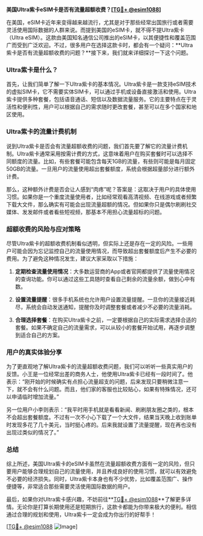**美国Ultra紫卡eSIM卡是否有流量超额收费？[[TG💪+ @esim1088](https://t.me/s/esim1088)]**

在美国，eSIM卡近年来变得越来越流行，尤其是对于那些经常出国旅行或者需要灵活使用国际数据的人群来说。而提到美国的eSIM卡，就不得不提Ultra紫卡（Ultra eSIM）。这款由美国知名通信公司推出的eSIM卡，以其便捷性和覆盖范围广而受到广泛欢迎。不过，很多用户在选择这款卡时，都会有一个疑问：**Ultra紫卡是否有流量超额收费的问题？**接下来，我们就来详细探讨一下这个问题。

### Ultra紫卡是什么？

首先，让我们简单了解一下Ultra紫卡的基本情况。Ultra紫卡是一款支持eSIM技术的虚拟SIM卡，它不需要实体SIM卡，可以通过手机或设备直接激活和使用。Ultra紫卡提供多种套餐，包括语音通话、短信以及数据流量服务。它的主要特点在于灵活性和便利性，用户可以根据自己的需求随时更改套餐，甚至可以在多个国家和地区使用。

### Ultra紫卡的流量计费机制

说到Ultra紫卡是否会有流量超额收费的问题，我们首先要了解它的流量计费机制。Ultra紫卡通常采用按需计费的方式，这意味着用户在购买套餐时可以选择不同额度的流量。比如，有些套餐可能包含每天1GB的流量，有些则可能是每月固定50GB的流量。一旦用户的流量使用超出套餐额度，系统会根据超量部分进行额外计费。

那么，这种额外计费是否会让人感到“肉疼”呢？答案是：这取决于用户的具体使用习惯。如果你是一个重度流量使用者，比如经常观看高清视频、在线游戏或者频繁下载大文件，那么确实有可能会出现流量超额的情况。但如果你只是偶尔刷刷社交媒体、发发邮件或者看些短视频，那基本不用担心流量超标的问题。

### 超额收费的风险与应对策略

尽管Ultra紫卡的超额收费机制看似透明，但实际上还是存在一定的风险。一些用户可能会因为忘记监控自己的流量使用情况，而导致超出套餐额度后产生不必要的费用。为了避免这种情况发生，建议大家采取以下措施：

1. **定期检查流量使用情况**：大多数运营商的App或者官网都提供了流量使用情况的查询功能。你可以通过这些工具随时查看自己剩余的流量余额，做到心中有数。
   
2. **设置流量提醒**：很多手机系统也允许用户设置流量提醒。一旦你的流量接近耗尽，系统会自动发送通知，提醒你及时调整套餐或者减少不必要的流量消耗。

3. **合理选择套餐**：在购买Ultra紫卡之前，一定要根据自己的实际需求选择合适的套餐。如果不确定自己的流量需求，可以从较小的套餐开始试用，再逐步调整到适合自己的方案。

### 用户的真实体验分享

为了更直观地了解Ultra紫卡的流量超额收费问题，我们可以听听一些真实用户的反馈。小王是一位经常出差的商务人士，他使用Ultra紫卡已经有一段时间了。他表示：“刚开始的时候确实有点担心流量超支的问题，后来发现只要稍微注意一下，就不会有什么问题。而且，他们家的客服也比较贴心，如果有特殊情况，还可以申请临时增加流量。”

另一位用户小李则表示：“我平时用手机就是看看新闻、刷刷朋友圈之类的，根本不会超出套餐额度。不过有一次不小心下载了一个大文件，结果当天晚上收到账单时发现多花了几十美元，当时挺心疼的。后来我就设置了流量提醒，现在再也没有出现过类似的情况了。”

### 总结

综上所述，美国Ultra紫卡的eSIM卡虽然在流量超额收费方面有一定的风险，但只要用户能够合理规划自己的流量使用，并且养成良好的使用习惯，就可以有效避免不必要的经济损失。同时，Ultra紫卡本身也有不少优势，比如覆盖范围广、操作便捷等，非常适合那些需要灵活使用国际数据的用户。

最后，如果你对Ultra紫卡感兴趣，不妨前往**[TG💪+ @esim1088](https://t.me/s/esim1088)**了解更多详情。无论你是打算长期使用还是短期旅行，这款卡都能为你带来极大的便利。相信通过合理的规划和使用，Ultra紫卡一定会成为你出行的好帮手！

[[TG💪+ @esim1088](https://t.me/s/esim1088) ![Image](https://i.postimg.cc/4NQfJmqS/Snipaste-2025-05-13-00-14-12.png)]